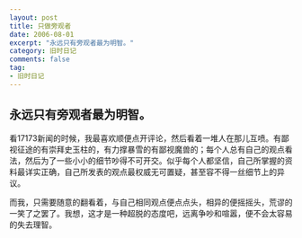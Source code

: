 ```yaml
---
layout: post
title: 只做旁观者
date: 2006-08-01
excerpt: "永远只有旁观者最为明智。"
category: 旧时日记
comments: false
tag:
- 旧时日记
---
```



## 永远只有旁观者最为明智。

看17173新闻的时候，我最喜欢顺便点开评论，然后看着一堆人在那儿互喷。有鄙视征途的有崇拜史玉柱的，有力撑暴雪的有鄙视魔兽的；每个人总有自己的观点看法，然后为了一些小小的细节吵得不可开交。似乎每个人都坚信，自己所掌握的资料最详实正确，自己所发表的观点最权威无可置疑，甚至容不得一丝细节上的异议。

而我，只需要随意的翻看着，与自己相同观点便点点头，相异的便摇摇头，荒谬的一笑了之罢了。我想，这才是一种超脱的态度吧，远离争吵和喧嚣，便不会太容易的失去理智。